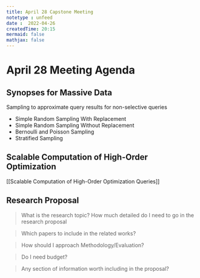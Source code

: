 ```yaml
---
title: April 28 Capstone Meeting
notetype : unfeed
date :  2022-04-26
createdTime: 20:15
mermaid: false
mathjax: false
---
```

# April 28 Meeting Agenda

## Synopses for Massive Data
Sampling to approximate query results for non-selective queries
- Simple Random Sampling With Replacement
- Simple Random Sampling Without Replacement
- Bernoulli and Poisson Sampling
- Stratified Sampling

## Scalable Computation of High-Order Optimization
[[Scalable Computation of High-Order Optimization Queries]]

## Research Proposal

> What is the research topic? How much detailed do I need to go in the research proposal

> Which papers to include in the related works?

> How should I approach Methodology/Evaluation?

> Do I need budget?

> Any section of information worth including in the proposal?